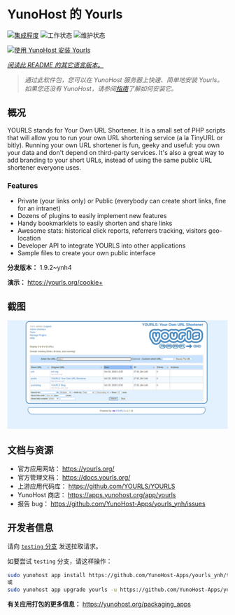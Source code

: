 <!--
注意：此 README 由 <https://github.com/YunoHost/apps/tree/master/tools/readme_generator> 自动生成
请勿手动编辑。
-->

# YunoHost 的 Yourls

[![集成程度](https://dash.yunohost.org/integration/yourls.svg)](https://dash.yunohost.org/appci/app/yourls) ![工作状态](https://ci-apps.yunohost.org/ci/badges/yourls.status.svg) ![维护状态](https://ci-apps.yunohost.org/ci/badges/yourls.maintain.svg)

[![使用 YunoHost 安装 Yourls](https://install-app.yunohost.org/install-with-yunohost.svg)](https://install-app.yunohost.org/?app=yourls)

*[阅读此 README 的其它语言版本。](./ALL_README.md)*

> *通过此软件包，您可以在 YunoHost 服务器上快速、简单地安装 Yourls。*  
> *如果您还没有 YunoHost，请参阅[指南](https://yunohost.org/install)了解如何安装它。*

## 概况

YOURLS stands for Your Own URL Shortener. It is a small set of PHP scripts that will allow you to run your own URL shortening service (a la TinyURL or bitly).
Running your own URL shortener is fun, geeky and useful: you own your data and don't depend on third-party services. It's also a great way to add branding to your short URLs, instead of using the same public URL shortener everyone uses.

### Features

- Private (your links only) or Public (everybody can create short links, fine for an intranet)
- Dozens of plugins to easily implement new features
- Handy bookmarklets to easily shorten and share links
- Awesome stats: historical click reports, referrers tracking, visitors geo-location
- Developer API to integrate YOURLS into other applications
- Sample files to create your own public interface


**分发版本：** 1.9.2~ynh4

**演示：** <https://yourls.org/cookie+>

## 截图

![Yourls 的截图](./doc/screenshots/p4.png)

## 文档与资源

- 官方应用网站： <https://yourls.org/>
- 官方管理文档： <https://docs.yourls.org/>
- 上游应用代码库： <https://github.com/YOURLS/YOURLS>
- YunoHost 商店： <https://apps.yunohost.org/app/yourls>
- 报告 bug： <https://github.com/YunoHost-Apps/yourls_ynh/issues>

## 开发者信息

请向 [`testing` 分支](https://github.com/YunoHost-Apps/yourls_ynh/tree/testing) 发送拉取请求。

如要尝试 `testing` 分支，请这样操作：

```bash
sudo yunohost app install https://github.com/YunoHost-Apps/yourls_ynh/tree/testing --debug
或
sudo yunohost app upgrade yourls -u https://github.com/YunoHost-Apps/yourls_ynh/tree/testing --debug
```

**有关应用打包的更多信息：** <https://yunohost.org/packaging_apps>
